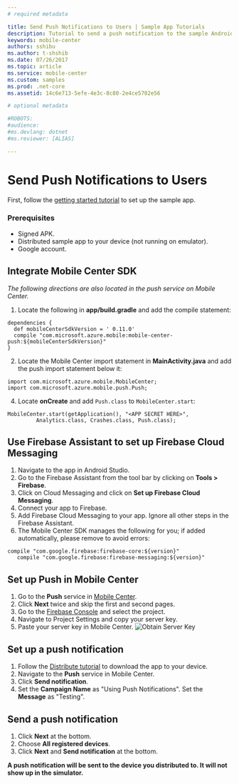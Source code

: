 ```yaml
---
# required metadata

title: Send Push Notifications to Users | Sample App Tutorials
description: Tutorial to send a push notification to the sample Android app.
keywords: mobile-center
authors: sshibu
ms.author: t-shshib
ms.date: 07/26/2017
ms.topic: article
ms.service: mobile-center
ms.custom: samples
ms.prod: .net-core
ms.assetid: 14c6e713-5efe-4e3c-8c80-2e4ce5702e56

# optional metadata

#ROBOTS:
#audience:
#ms.devlang: dotnet
#ms.reviewer: [ALIAS]

---
```



# Send Push Notifications to Users
First, follow the [getting started tutorial](getting-started.md) to set up the sample app.

### Prerequisites
 - Signed APK.
 - Distributed sample app to your device (not running on emulator).
 - Google account.

## Integrate Mobile Center SDK
*The following directions are also located in the push service on Mobile Center.*
1. Locate the following in **app/build.gradle** and add the compile statement:
```
dependencies {
  def mobileCenterSdkVersion = ' 0.11.0'
  compile "com.microsoft.azure.mobile:mobile-center-push:${mobileCenterSdkVersion}"
}
```
2. Locate the Mobile Center import statement in **MainActivity.java** and add the push import statement below it:
```
import com.microsoft.azure.mobile.MobileCenter;
import com.microsoft.azure.mobile.push.Push;
```
4. Locate **onCreate** and add `Push.class` to `MobileCenter.start`:
```
MobileCenter.start(getApplication(), "<APP SECRET HERE>",
         Analytics.class, Crashes.class, Push.class);
```

## Use Firebase Assistant to set up Firebase Cloud Messaging
1. Navigate to the app in Android Studio.
2. Go to the Firebase Assistant from the tool bar by clicking on **Tools > Firebase**.
3. Click on Cloud Messaging and click on **Set up Firebase Cloud Messaging**.
4. Connect your app to Firebase.
5. Add Firebase Cloud Messaging to your app. Ignore all other steps in the Firebase Assistant.
6. The Mobile Center SDK manages the following for you; if added automatically, please remove to avoid errors:
```
compile "com.google.firebase:firebase-core:${version}"
   compile "com.google.firebase:firebase-messaging:${version}"
```

## Set up Push in Mobile Center
1. Go to the **Push** service in [Mobile Center](https://mobile.azure.com/apps).
2. Click **Next** twice and skip the first and second pages.
3. Go to the [Firebase Console](https://console.firebase.google.com/) and select the project.
4. Navigate to Project Settings and copy your server key.
5. Paste your server key in Mobile Center.
  ![Obtain Server Key](images/serverKey.gif)

## Set up a push notification
1. Follow the [Distribute tutorial](distribute.md) to download the app to your device.
2. Navigate to the **Push** service in Mobile Center.
3. Click **Send notification**.
4. Set the **Campaign Name** as "Using Push Notifications". Set the **Message** as "Testing".  

## Send a push notification
1. Click **Next** at the bottom.
2. Choose **All registered devices**.
3. Click **Next** and **Send notification** at the bottom.

**A push notification will be sent to the device you distributed to. It will not show up in the simulator.**  
